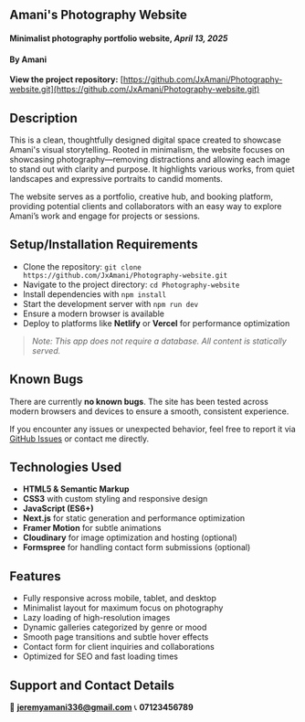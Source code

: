 ## Amani's Photography Website

#### Minimalist photography portfolio website, *April 13, 2025*

#### By **Amani**

**View the project repository:** [https://github.com/JxAmani/Photography-website.git](https://github.com/JxAmani/Photography-website.git)

## Description

This is a clean, thoughtfully designed digital space created to showcase Amani's visual storytelling. Rooted in minimalism, the website focuses on showcasing photography—removing distractions and allowing each image to stand out with clarity and purpose. It highlights various works, from quiet landscapes and expressive portraits to candid moments.

The website serves as a portfolio, creative hub, and booking platform, providing potential clients and collaborators with an easy way to explore Amani’s work and engage for projects or sessions.

## Setup/Installation Requirements

* Clone the repository: `git clone https://github.com/JxAmani/Photography-website.git`
* Navigate to the project directory: `cd Photography-website`
* Install dependencies with `npm install`
* Start the development server with `npm run dev`
* Ensure a modern browser is available
* Deploy to platforms like **Netlify** or **Vercel** for performance optimization

> _Note: This app does not require a database. All content is statically served._

## Known Bugs

There are currently **no known bugs**. The site has been tested across modern browsers and devices to ensure a smooth, consistent experience.

If you encounter any issues or unexpected behavior, feel free to report it via [GitHub Issues](#) or contact me directly.

## Technologies Used

- **HTML5 & Semantic Markup**
- **CSS3** with custom styling and responsive design
- **JavaScript (ES6+)**
- **Next.js** for static generation and performance optimization
- **Framer Motion** for subtle animations
- **Cloudinary** for image optimization and hosting (optional)
- **Formspree** for handling contact form submissions (optional)

## Features

- Fully responsive across mobile, tablet, and desktop
- Minimalist layout for maximum focus on photography
- Lazy loading of high-resolution images
- Dynamic galleries categorized by genre or mood
- Smooth page transitions and subtle hover effects
- Contact form for client inquiries and collaborations
- Optimized for SEO and fast loading times

## Support and Contact Details

📧 **jeremyamani336@gmail.com**
📞 **07123456789**